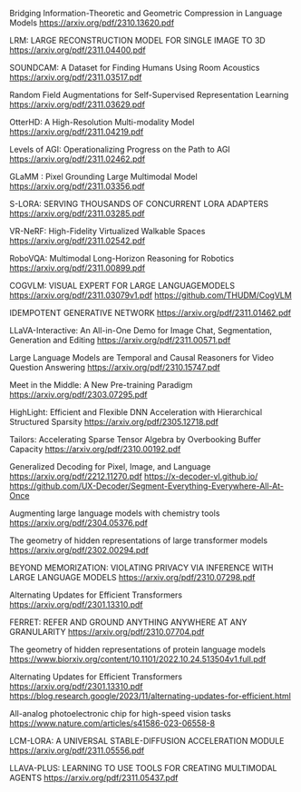 Bridging Information-Theoretic and Geometric Compression in Language Models
https://arxiv.org/pdf/2310.13620.pdf

LRM: LARGE RECONSTRUCTION MODEL FOR SINGLE IMAGE TO 3D
https://arxiv.org/pdf/2311.04400.pdf

SOUNDCAM: A Dataset for Finding Humans Using Room Acoustics
https://arxiv.org/pdf/2311.03517.pdf

Random Field Augmentations for Self-Supervised Representation Learning
https://arxiv.org/pdf/2311.03629.pdf

OtterHD: A High-Resolution Multi-modality Model
https://arxiv.org/pdf/2311.04219.pdf

Levels of AGI: Operationalizing Progress on the Path to AGI
https://arxiv.org/pdf/2311.02462.pdf

GLaMM : Pixel Grounding Large Multimodal Model
https://arxiv.org/pdf/2311.03356.pdf

S-LORA: SERVING THOUSANDS OF CONCURRENT LORA ADAPTERS
https://arxiv.org/pdf/2311.03285.pdf

VR-NeRF: High-Fidelity Virtualized Walkable Spaces
https://arxiv.org/pdf/2311.02542.pdf

RoboVQA: Multimodal Long-Horizon Reasoning for Robotics
https://arxiv.org/pdf/2311.00899.pdf

COGVLM: VISUAL EXPERT FOR LARGE LANGUAGEMODELS
https://arxiv.org/pdf/2311.03079v1.pdf
https://github.com/THUDM/CogVLM

IDEMPOTENT GENERATIVE NETWORK
https://arxiv.org/pdf/2311.01462.pdf

LLaVA-Interactive: An All-in-One Demo for Image Chat, Segmentation, Generation and Editing
https://arxiv.org/pdf/2311.00571.pdf

Large Language Models are Temporal and Causal Reasoners for Video Question Answering
https://arxiv.org/pdf/2310.15747.pdf

Meet in the Middle: A New Pre-training Paradigm
https://arxiv.org/pdf/2303.07295.pdf

HighLight: Efficient and Flexible DNN Acceleration with Hierarchical Structured Sparsity
https://arxiv.org/pdf/2305.12718.pdf

Tailors: Accelerating Sparse Tensor Algebra by Overbooking Buffer Capacity
https://arxiv.org/pdf/2310.00192.pdf

Generalized Decoding for Pixel, Image, and Language
https://arxiv.org/pdf/2212.11270.pdf
https://x-decoder-vl.github.io/
https://github.com/UX-Decoder/Segment-Everything-Everywhere-All-At-Once

Augmenting large language models with chemistry tools
https://arxiv.org/pdf/2304.05376.pdf

The geometry of hidden representations of large transformer models
https://arxiv.org/pdf/2302.00294.pdf

BEYOND MEMORIZATION: VIOLATING PRIVACY VIA INFERENCE WITH LARGE LANGUAGE MODELS
https://arxiv.org/pdf/2310.07298.pdf

Alternating Updates for Efficient Transformers
https://arxiv.org/pdf/2301.13310.pdf

FERRET: REFER AND GROUND ANYTHING ANYWHERE AT ANY GRANULARITY
https://arxiv.org/pdf/2310.07704.pdf

The geometry of hidden representations of protein language models
https://www.biorxiv.org/content/10.1101/2022.10.24.513504v1.full.pdf

Alternating Updates for Efficient Transformers
https://arxiv.org/pdf/2301.13310.pdf
https://blog.research.google/2023/11/alternating-updates-for-efficient.html

All-analog photoelectronic chip for high-speed vision tasks
https://www.nature.com/articles/s41586-023-06558-8

LCM-LORA: A UNIVERSAL STABLE-DIFFUSION ACCELERATION MODULE
https://arxiv.org/pdf/2311.05556.pdf

LLAVA-PLUS: LEARNING TO USE TOOLS FOR CREATING MULTIMODAL AGENTS
https://arxiv.org/pdf/2311.05437.pdf